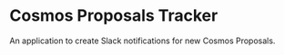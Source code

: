 # Cosmos Proposals Tracker

An application to create Slack notifications for new Cosmos Proposals.

